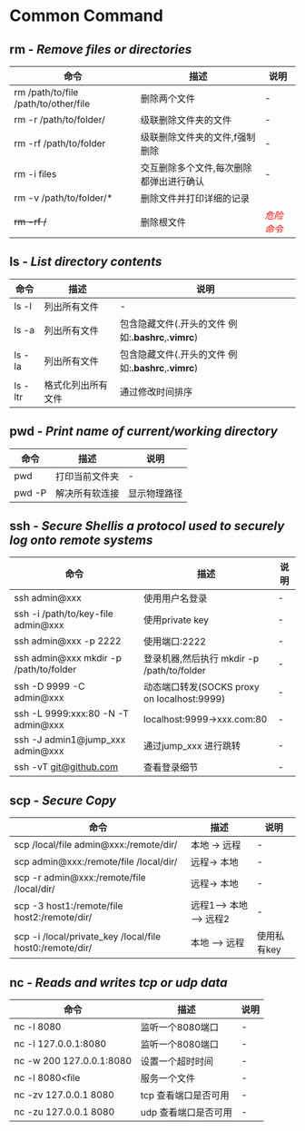# Common Command

## rm - *Remove files or directories*
|命令|描述|说明|
|---|---|---|
|rm /path/to/file /path/to/other/file|删除两个文件|-|
|rm -r /path/to/folder/|级联删除文件夹的文件|-|
|rm -rf /path/to/folder|级联删除文件夹的文件,f强制删除|-|
|rm -i files|交互删除多个文件,每次删除都弹出进行确认|-|
|rm -v /path/to/folder/*|删除文件并打印详细的记录|
|~~rm -rf /~~|删除根文件| <span style="color:red">*危险命令*</span>|


## ls - *List directory contents*
|命令|描述|说明|
|---|---|---|
|ls -l|列出所有文件|-|
|ls -a|列出所有文件|包含隐藏文件(.开头的文件 例如:**.bashrc**,**.vimrc**)|
|ls -la|列出所有文件|包含隐藏文件(.开头的文件 例如:**.bashrc**,**.vimrc**)|
|ls -ltr|格式化列出所有文件|通过修改时间排序|

## pwd - *Print name of current/working directory*
|命令|描述|说明|
|---|---|---|
|pwd|打印当前文件夹|-|
|pwd -P|解决所有软连接|显示物理路径|

## ssh - *Secure Shellis a protocol used to securely log onto remote systems*
|命令|描述|说明|
|---|---|---|
|ssh admin@xxx|使用用户名登录|-|
|ssh -i /path/to/key-file admin@xxx|使用private key|-|
|ssh admin@xxx -p 2222|使用端口:2222|-|
|ssh admin@xxx mkdir -p /path/to/folder|登录机器,然后执行 mkdir -p /path/to/folder|-|
|ssh -D 9999 -C admin@xxx|动态端口转发(SOCKS proxy on localhost:9999)|-|
|ssh -L 9999:xxx:80 -N -T admin@xxx|localhost:9999->xxx.com:80|-|
|ssh -J admin1@jump_xxx admin@xxx|通过jump_xxx 进行跳转|-|
|ssh -vT git@github.com|查看登录细节|-|

## scp - *Secure Copy*
|命令|描述|说明|
|---|---|---|
|scp /local/file admin@xxx:/remote/dir/|本地 -> 远程|-|
|scp admin@xxx:/remote/file /local/dir/| 远程-> 本地|-|
|scp -r admin@xxx:/remote/file /local/dir/| 远程-> 本地|-|
|scp -3 host1:/remote/file host2:/remote/dir/| 远程1--> 本地 --> 远程2|-|
|scp -i /local/private_key /local/file host0:/remote/dir/| 本地 --> 远程|使用私有key|

## nc - *Reads and writes tcp or udp data*
|命令|描述|说明|
|---|---|---|
|nc -l 8080 |监听一个8080端口|-|
|nc -l 127.0.0.1:8080 |监听一个8080端口|-|
|nc -w 200 127.0.0.1:8080 |设置一个超时时间|-|
|nc -l 8080\<file |服务一个文件|-|
|nc -zv 127.0.0.1 8080|tcp 查看端口是否可用|-|
|nc -zu 127.0.0.1 8080|udp 查看端口是否可用|-|

